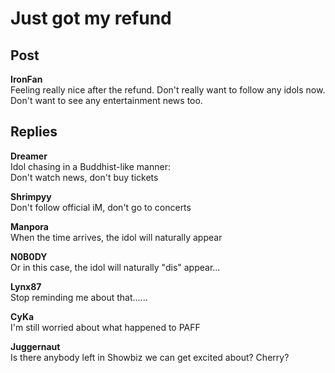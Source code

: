 # Just got my refund
## Post
**IronFan**<br>
Feeling really nice after the refund. Don't really want to follow any idols now. Don't want to see any entertainment news too.


## Replies
**Dreamer**<br>
Idol chasing in a Buddhist-like manner:<br>
Don't watch news, don't buy tickets

**Shrimpyy**<br>
Don't follow official iM, don't go to concerts

**Manpora**<br>
When the time arrives, the idol will naturally appear

**N0B0DY**<br>
Or in this case, the idol will naturally "dis" appear...

**Lynx87**<br>
Stop reminding me about that......

**CyKa**<br>
I'm still worried about what happened to PAFF

**Juggernaut**<br>
Is there anybody left in Showbiz we can get excited about? Cherry?

